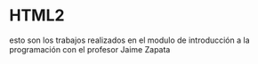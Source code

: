 # HTML2

esto son los trabajos realizados en el modulo de introducción a la programación con el profesor Jaime Zapata
